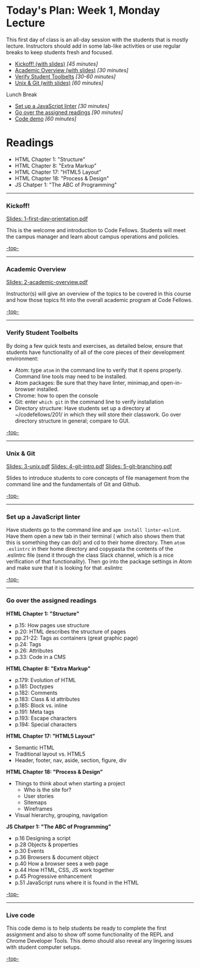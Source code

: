 <a id="top"></a>
# Today's Plan: Week 1, Monday Lecture

This first day of class is an all-day session with the students that is mostly lecture. Instructors should add in some lab-like activities or use regular breaks to keep students fresh and focused.

- [Kickoff! (with slides)](#kickoff) *[45 minutes]*
- [Academic Overview (with slides)](#academic) *[30 minutes]*
- [Verify Student Toolbelts](#toolbelt) *[30-60 minutes]*
- [Unix & Git (with slides)](#ug) *[60 minutes]*

Lunch Break

- [Set up a JavaScript linter](#linter) *[30 minutes]*
- [Go over the assigned readings](#readings) *[90 minutes]*
- [Code demo](#code) *[60 minutes]*

# Readings

- HTML Chapter 1: "Structure"
- HTML Chapter 8: "Extra Markup"
- HTML Chapter 17: "HTML5 Layout"
- HTML Chapter 18: "Process & Design"
- JS Chatper 1: "The ABC of Programming"

---
<a id="kickoff"></a>
### Kickoff!

[Slides: 1-first-day-orientation.pdf](slides/1-first-day-orientation.pdf)

This is the welcome and introduction to Code Fellows. Students will meet the campus manager and learn about campus operations and policies.

[-top-](#top)

---

<a id="academic"></a>
### Academic Overview

[Slides: 2-academic-overview.pdf](slides/2-academic-overview.pdf)

Instructor(s) will give an overview of the topics to be covered in this course and how those topics fit into the overall academic program at Code Fellows.

[-top-](#top)

---

<a id="toolbelt"></a>
### Verify Student Toolbelts

By doing a few quick tests and exercises, as detailed below, ensure that students have functionality of all of the core pieces of their development environment:
- Atom: type `atom` in the command line to verify that it opens properly. Command line tools may need to be installed.
- Atom packages: Be sure that they have linter, minimap,and  open-in-browser installed.
- Chrome: how to open the console
- Git: enter `which git` in the command line to verify installation
- Directory structure: Have students set up a directory at ~/codefellows/201/ in which they will store their classwork. Go over directory structure in general; compare to GUI.

[-top-](#top)

---

<a id="ug"></a>
### Unix & Git

[Slides: 3-unix.pdf](slides/3-unix.pdf)
[Slides: 4-git-intro.pdf](slides/4-git-intro.pdf)
[Slides: 5-git-branching.pdf](slides/5-git-branching.pdf)

Slides to introduce students to core concepts of file management from the command line and the fundamentals of Git and Github.

[-top-](#top)

---

<a id="linter"></a>
### Set up a JavaScript linter
Have students go to the command line and `apm install linter-eslint`. Have them open a new tab in their terminal ( which also shows them that this is something they can do!) and cd to their home directory. Then `atom .eslintrc` in their home directory and copypasta the contents of the .eslintrc file (send it through the class Slack channel, which is a nice verification of that functionality). Then go into the package settings in Atom and make sure that it is looking for that .eslintrc

[-top-](#top)

---

<a id="readings"></a>
### Go over the assigned readings

**HTML Chapter 1: "Structure"**

- p.15: How pages use structure
- p.20: HTML describes the structure of pages
- pp.21-22: Tags as containers (great graphic page)
- p.24: Tags
- p.26: Attributes
- p.33: Code in a CMS

**HTML Chapter 8: "Extra Markup"**

- p.179: Evolution of HTML
- p.181: Doctypes
- p.182: Comments
- p.183: Class & id attributes
- p.185: Block vs. inline
- p.191: Meta tags
- p.193: Escape characters
- p.194: Special characters

**HTML Chapter 17: "HTML5 Layout"**

- Semantic HTML
- Traditional layout vs. HTML5
- Header, footer, nav, aside, section, figure, div

**HTML Chapter 18: "Process & Design"**

- Things to think about when starting a project
  - Who is the site for?
  - User stories
  - Sitemaps
  - Wireframes
- Visual hierarchy, grouping, navigation

**JS Chatper 1: "The ABC of Programming"**

- p.16 	Designing a script
- p.28 	Objects & properties
- p.30 	Events
- p.36 	Browsers & document object
- p.40 	How a browser sees a web page
- p.44 	How HTML, CSS, JS work together			
- p.45 	Progressive enhancement
- p.51 	JavaScript runs where it is found in the HTML

[-top-](#top)

---

<a id="code"></a>
### Live code

This code demo is to help students be ready to complete the first assignment and also to show off some functionality of the REPL and Chrome Developer Tools. This demo should also reveal any lingering issues with student computer setups.

[-top-](#top)
